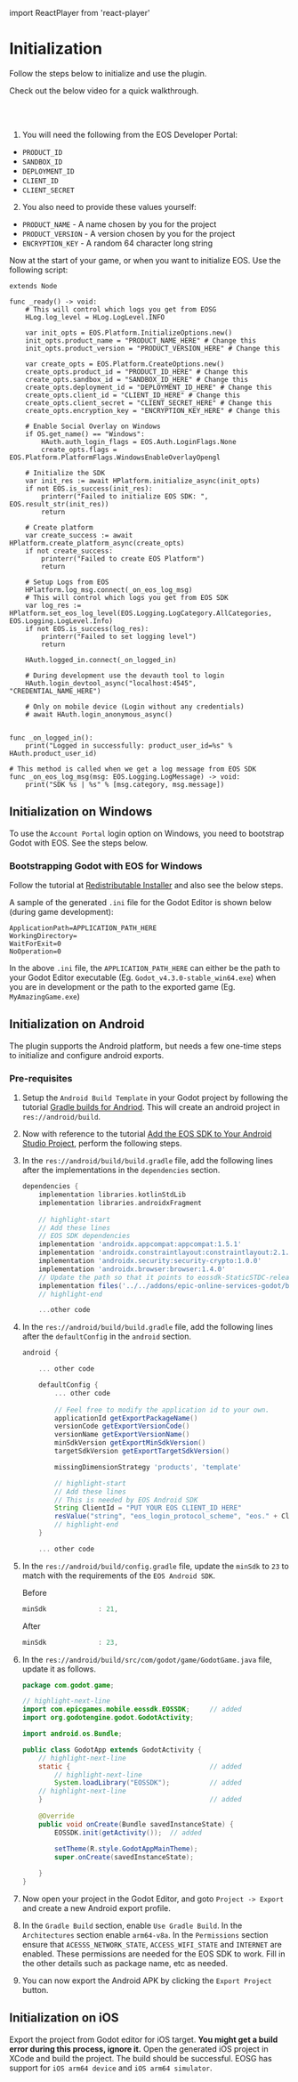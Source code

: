 import ReactPlayer from 'react-player'

# Initialization

Follow the steps below to initialize and use the plugin.

Check out the below video for a quick walkthrough.

<ReactPlayer controls url='https://www.youtube.com/watch?v=ENyvF4yVjKg' />

<br></br>

1. You will need the following from the EOS Developer Portal:
- `PRODUCT_ID`
- `SANDBOX_ID`
- `DEPLOYMENT_ID`
- `CLIENT_ID`
- `CLIENT_SECRET`

2. You also need to provide these values yourself:
- `PRODUCT_NAME` - A name chosen by you for the project
- `PRODUCT_VERSION` - A version chosen by you for the project
- `ENCRYPTION_KEY` - A random 64 character long string

Now at the start of your game, or when you want to initialize EOS. Use the following script:

```gdscript
extends Node

func _ready() -> void:
	# This will control which logs you get from EOSG
	HLog.log_level = HLog.LogLevel.INFO

	var init_opts = EOS.Platform.InitializeOptions.new()
	init_opts.product_name = "PRODUCT_NAME_HERE" # Change this
	init_opts.product_version = "PRODUCT_VERSION_HERE" # Change this

	var create_opts = EOS.Platform.CreateOptions.new()
	create_opts.product_id = "PRODUCT_ID_HERE" # Change this
	create_opts.sandbox_id = "SANDBOX_ID_HERE" # Change this
	create_opts.deployment_id = "DEPLOYMENT_ID_HERE" # Change this
	create_opts.client_id = "CLIENT_ID_HERE" # Change this
	create_opts.client_secret = "CLIENT_SECRET_HERE" # Change this
	create_opts.encryption_key = "ENCRYPTION_KEY_HERE" # Change this

	# Enable Social Overlay on Windows
	if OS.get_name() == "Windows":
		HAuth.auth_login_flags = EOS.Auth.LoginFlags.None
		create_opts.flags = EOS.Platform.PlatformFlags.WindowsEnableOverlayOpengl

	# Initialize the SDK
	var init_res := await HPlatform.initialize_async(init_opts)
	if not EOS.is_success(init_res):
		printerr("Failed to initialize EOS SDK: ", EOS.result_str(init_res))
		return
	
	# Create platform
	var create_success := await HPlatform.create_platform_async(create_opts)
	if not create_success:
		printerr("Failed to create EOS Platform")
		return

	# Setup Logs from EOS
	HPlatform.log_msg.connect(_on_eos_log_msg)
	# This will control which logs you get from EOS SDK
	var log_res := HPlatform.set_eos_log_level(EOS.Logging.LogCategory.AllCategories, EOS.Logging.LogLevel.Info)
	if not EOS.is_success(log_res):
		printerr("Failed to set logging level")
		return

	HAuth.logged_in.connect(_on_logged_in)

	# During development use the devauth tool to login
	HAuth.login_devtool_async("localhost:4545", "CREDENTIAL_NAME_HERE")

	# Only on mobile device (Login without any credentials)
	# await HAuth.login_anonymous_async()


func _on_logged_in():
	print("Logged in successfully: product_user_id=%s" % HAuth.product_user_id)

# This method is called when we get a log message from EOS SDK
func _on_eos_log_msg(msg: EOS.Logging.LogMessage) -> void:
	print("SDK %s | %s" % [msg.category, msg.message])
```

## Initialization on Windows

To use the `Account Portal` login option on Windows, you need to bootstrap Godot with EOS. See the steps below.

### Bootstrapping Godot with EOS for Windows

Follow the tutorial at [Redistributable Installer](https://dev.epicgames.com/docs/services/en-US/EpicAccountServices/Crossplayacrossplatforms/RedistributableInstaller/index.html) and also see the below steps.

A sample of the generated `.ini` file for the Godot Editor is shown below (during game development):
```
ApplicationPath=APPLICATION_PATH_HERE
WorkingDirectory=
WaitForExit=0
NoOperation=0
```

In the above `.ini` file, the `APPLICATION_PATH_HERE` can either be the path to your Godot Editor executable (Eg. `Godot_v4.3.0-stable_win64.exe`) when you are in development or the path to the exported game (Eg. `MyAmazingGame.exe`)

## Initialization on Android

The plugin supports the Android platform, but needs a few one-time steps to initialize and configure android exports.

### Pre-requisites

1. Setup the `Android Build Template` in your Godot project by following the tutorial [Gradle builds for Andriod](https://docs.godotengine.org/en/stable/tutorials/export/android_gradle_build.html). This will create an android project in `res://android/build`.

2. Now with reference to the tutorial [Add the EOS SDK to Your Android Studio Project](https://dev.epicgames.com/docs/epic-online-services/platforms/android#4-add-the-eos-sdk-to-your-android-studio-project), perform the following steps.

3. In the `res://android/build/build.gradle` file, add the following lines after the implementations in the `dependencies` section.

    ```gradle
    dependencies {
        implementation libraries.kotlinStdLib
        implementation libraries.androidxFragment
        
        // highlight-start
        // Add these lines
        // EOS SDK dependencies
        implementation 'androidx.appcompat:appcompat:1.5.1'
        implementation 'androidx.constraintlayout:constraintlayout:2.1.4'
        implementation 'androidx.security:security-crypto:1.0.0'
        implementation 'androidx.browser:browser:1.4.0'
        // Update the path so that it points to eossdk-StaticSTDC-release.aar provided in addons/epic-online-services-godot/bin/android/
        implementation files('../../addons/epic-online-services-godot/bin/android/eossdk-StaticSTDC-release.aar')
        // highlight-end

        ...other code
    ```

4. In the `res://android/build/build.gradle` file, add the following lines after the `defaultConfig` in the `android` section.

    ```gradle
    android {

        ... other code

        defaultConfig {
            ... other code
        
            // Feel free to modify the application id to your own.
            applicationId getExportPackageName()
            versionCode getExportVersionCode()
            versionName getExportVersionName()
            minSdkVersion getExportMinSdkVersion()
            targetSdkVersion getExportTargetSdkVersion()

            missingDimensionStrategy 'products', 'template'

            // highlight-start
            // Add these lines
            // This is needed by EOS Android SDK
            String ClientId = "PUT YOUR EOS CLIENT_ID HERE"
            resValue("string", "eos_login_protocol_scheme", "eos." + ClientId.toLowerCase())
            // highlight-end
        }

        ... other code
    ```

5. In the `res://android/build/config.gradle` file, update the `minSdk` to `23` to match with the requirements of the `EOS Android SDK`.

    Before
    ```gradle
    minSdk             : 21,
    ```
    After
    ```gradle
    minSdk             : 23,
    ```

6. In the `res://android/build/src/com/godot/game/GodotGame.java` file, update it as follows.
    ```java
    package com.godot.game;

    // highlight-next-line
    import com.epicgames.mobile.eossdk.EOSSDK;     // added
    import org.godotengine.godot.GodotActivity;

    import android.os.Bundle;

    public class GodotApp extends GodotActivity {
        // highlight-next-line
        static {                                   // added
            // highlight-next-line
            System.loadLibrary("EOSSDK");          // added
        // highlight-next-line
        }                                          // added
        
        @Override
        public void onCreate(Bundle savedInstanceState) {
            EOSSDK.init(getActivity());  // added
            
            setTheme(R.style.GodotAppMainTheme);
            super.onCreate(savedInstanceState);

        }
    }

    ```

7. Now open your project in the Godot Editor, and goto `Project -> Export` and create a new Android export profile.

8. In the `Gradle Build` section, enable `Use Gradle Build`. In the `Architectures` section enable `arm64-v8a`. In the `Permissions` section ensure that `ACESSS_NETWORK_STATE`, `ACCESS_WIFI_STATE` and `INTERNET` are enabled. These permissions are needed for the EOS SDK to work. Fill in the other details such as package name, etc as needed.

9. You can now export the Android APK by clicking the `Export Project` button.


## Initialization on iOS

Export the project from Godot editor for iOS target. **You might get a build error during this process, ignore it.** Open the generated iOS project in XCode and build the project. The build should be successful. EOSG has support for `iOS arm64 device` and `iOS arm64 simulator`.
